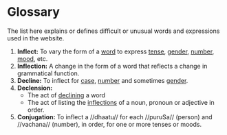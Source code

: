 # Glossary

The list here explains or defines difficult or unusual words and expressions used 
in the website.

1. **Inflect:** To vary the form of a [word](https://en.m.wiktionary.org/wiki/word "word") to express [tense](https://en.m.wiktionary.org/wiki/tense "tense"), [gender](https://en.m.wiktionary.org/wiki/gender "gender"), [number](https://en.m.wiktionary.org/wiki/number "number"), [mood](https://en.m.wiktionary.org/wiki/mood "mood"), etc.
2. **Inflection:** A change in the form of a word that reflects a change in grammatical function.
3. **Decline:** To inflect for [case](https://en.m.wiktionary.org/wiki/case "case"), [number](https://en.m.wiktionary.org/wiki/number "number") and sometimes [gender](https://en.m.wiktionary.org/wiki/gender "gender").
4. **Declension:** 
    - The act of [declining](https://en.m.wiktionary.org/wiki/decline "decline") a word
    - The act of listing the [inflections](https://en.m.wiktionary.org/wiki/inflection#English "inflection") of a noun, pronoun or adjective in order.
5. **Conjugation:** To inflect a //dhaatu// for each //puruSa// (person) and //vachana// (number), in order, for one or more tenses or moods.
<!--stackedit_data:
eyJoaXN0b3J5IjpbODQ4NzQ4MTg3LC05Mzk0MTIzNDhdfQ==
-->